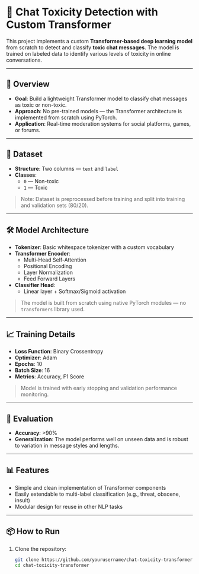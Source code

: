 # 💬 Chat Toxicity Detection with Custom Transformer

This project implements a custom **Transformer-based deep learning model** from scratch to detect and classify **toxic chat messages**. The model is trained on labeled data to identify various levels of toxicity in online conversations.

---

## 🚀 Overview

- **Goal**: Build a lightweight Transformer model to classify chat messages as toxic or non-toxic.
- **Approach**: No pre-trained models — the Transformer architecture is implemented from scratch using PyTorch.
- **Application**: Real-time moderation systems for social platforms, games, or forums.

---

## 🧾 Dataset

- **Structure**: Two columns — `text` and `label`
- **Classes**:
  - `0` — Non-toxic
  - `1` — Toxic

> Note: Dataset is preprocessed before training and split into training and validation sets (80/20).

---

## 🛠️ Model Architecture

- **Tokenizer**: Basic whitespace tokenizer with a custom vocabulary
- **Transformer Encoder**:
  - Multi-Head Self-Attention
  - Positional Encoding
  - Layer Normalization
  - Feed Forward Layers
- **Classifier Head**:
  - Linear layer + Softmax/Sigmoid activation

> The model is built from scratch using native PyTorch modules — no `transformers` library used.

---

## 📈 Training Details

- **Loss Function**: Binary Crossentropy
- **Optimizer**: Adam
- **Epochs**: 10
- **Batch Size**: 16
- **Metrics**: Accuracy, F1 Score

> Model is trained with early stopping and validation performance monitoring.

---

## 🧪 Evaluation

- **Accuracy**: >90%
- **Generalization**: The model performs well on unseen data and is robust to variation in message styles and lengths.

---

## 📊 Features

- Simple and clean implementation of Transformer components
- Easily extendable to multi-label classification (e.g., threat, obscene, insult)
- Modular design for reuse in other NLP tasks

---

## 📦 How to Run

1. Clone the repository:
   ```bash
   git clone https://github.com/yourusername/chat-toxicity-transformer.git
   cd chat-toxicity-transformer
